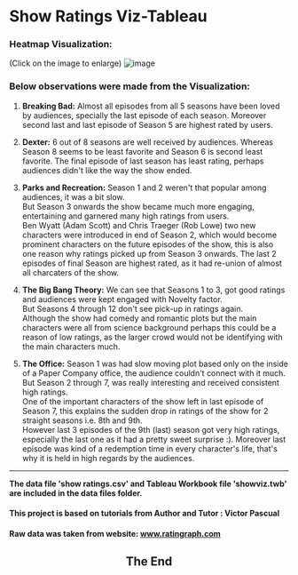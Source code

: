 # Show Ratings Viz-Tableau <br>

### Heatmap Visualization:
(Click on the image to enlarge)
![image](https://user-images.githubusercontent.com/70786229/167085583-73d05554-49b8-45db-8354-621bf7a1148a.png)

### Below observations were made from the Visualization: <br>

1) **Breaking Bad:** Almost all episodes from all 5 seasons have been loved by audiences, specially the last episode of each season. Moreover second last and last episode of Season 5 are highest rated by users.<br>
  
2) **Dexter:** 6 out of 8 seasons are well received by audiences. Whereas Season 8 seems to be least favorite and Season 6 is second least favorite. The final episode of last season has least rating, perhaps audiences didn't like the way the show ended. <br>
 
3) **Parks and Recreation:** Season 1 and 2 weren't that popular among audiences, it was a bit slow.<br> But Season 3 onwards the show became much more engaging, entertaining and garnered many high ratings from users. <br>
Ben Wyatt (Adam Scott) and Chris Traeger (Rob Lowe) two new characters were introduced in end of Season 2, which would become prominent characters on the
future episodes of the show, this is also one reason why ratings picked up from Season 3 onwards.
The last 2 episodes of final Season are highest rated, as it had re-union of almost all charcaters of the show. <br>

4) **The Big Bang Theory:** We can see that Seasons 1 to 3, got good ratings and audiences were kept engaged with Novelty factor. <br>
But Seasons 4 through 12 don't see pick-up in ratings again. <br>
Although the show had comedy and romantic plots but the main characters were all from science background perhaps this could be a reason of low ratings, as the larger crowd would not be identifying with the main characters much. <br>
    
5) **The Office:** Season 1 was had slow moving plot based only on the inside of a Paper Company office, the audience couldn't connect with it much.
But Season 2 through 7, was really interesting and received consistent high ratings. <br>
One of the important characters of the show left in last episode of Season 7, this explains the sudden drop in ratings of the show for 2 straight seasons i.e. 8th and 9th. <br>
However last 3 episodes of the 9th (last) season got very high ratings, especially the last one as it had a pretty sweet surprise :). Moreover last episode was kind of a redemption time in every character's life, that's why it is held in high regards by the audiences.
    

<hr>
<b>The data file 'show ratings.csv' and Tableau Workbook file 'showviz.twb' are included in the data files folder.</b>

#### This project is based on tutorials from Author and Tutor : Victor Pascual
#### Raw data was taken from website: www.ratingraph.com <br>

<h2><p align=center> The End </p>
